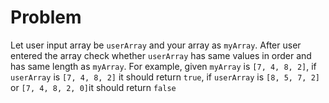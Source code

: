 # Problem
Let user input array be ```userArray``` and your array as ```myArray```. After user entered the array check whether ```userArray``` has same values in order and has same length as ```myArray```. 
For example, given ```myArray``` is ```[7, 4, 8, 2]```, if ```userArray``` is ```[7, 4, 8, 2]``` it should return ```true```, if ```userArray``` is ```[8, 5, 7, 2]``` or ```[7, 4, 8, 2, 0]```it should return ```false```
